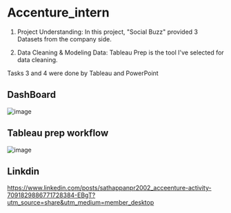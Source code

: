# Accenture_intern
1. Project Understanding:
In this project, "Social Buzz" provided 3 Datasets from the company side.

2. Data Cleaning & Modeling Data:
Tableau Prep is the tool I've selected for data cleaning. 

Tasks 3 and 4 were done by Tableau and PowerPoint

## DashBoard
![image](https://github.com/sathappanPR/Accenture_intern/assets/84607354/291aa99d-1edd-4268-bd1a-fa57dd8088da)

## Tableau prep workflow
![image](https://github.com/sathappanPR/Accenture_intern/assets/84607354/5d3f17b4-2275-465d-a1fa-60fbae358b0f)


## Linkdin
https://www.linkedin.com/posts/sathappanpr2002_acceenture-activity-7091829886771728384-EBgT?utm_source=share&utm_medium=member_desktop
